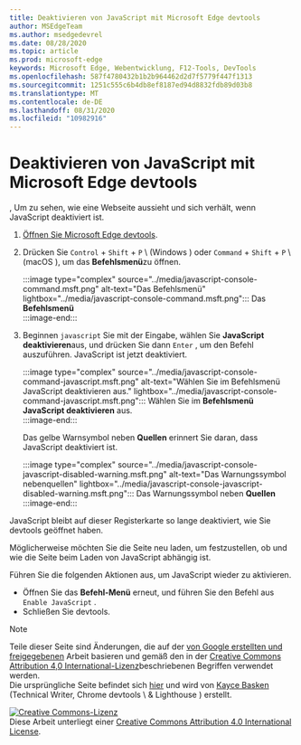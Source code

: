 ```yaml
---
title: Deaktivieren von JavaScript mit Microsoft Edge devtools
author: MSEdgeTeam
ms.author: msedgedevrel
ms.date: 08/28/2020
ms.topic: article
ms.prod: microsoft-edge
keywords: Microsoft Edge, Webentwicklung, F12-Tools, DevTools
ms.openlocfilehash: 587f4780432b1b2b964462d2d7f5779f447f1313
ms.sourcegitcommit: 1251c555c6b4db8ef8187ed94d8832fdb89d03b8
ms.translationtype: MT
ms.contentlocale: de-DE
ms.lasthandoff: 08/31/2020
ms.locfileid: "10982916"
---
```

<!-- Copyright Kayce Basques 

   Licensed under the Apache License, Version 2.0 (the "License");
   you may not use this file except in compliance with the License.
   You may obtain a copy of the License at

       https://www.apache.org/licenses/LICENSE-2.0

   Unless required by applicable law or agreed to in writing, software
   distributed under the License is distributed on an "AS IS" BASIS,
   WITHOUT WARRANTIES OR CONDITIONS OF ANY KIND, either express or implied.
   See the License for the specific language governing permissions and
   limitations under the License.  -->





# Deaktivieren von JavaScript mit Microsoft Edge devtools   



, Um zu sehen, wie eine Webseite aussieht und sich verhält, wenn JavaScript deaktiviert ist.  

1.  [Öffnen Sie Microsoft Edge devtools][DevToolsOpen].  
1.  Drücken Sie `Control` + `Shift` + `P` \ (Windows \) oder `Command` + `Shift` + `P` \ (macOS \), um das **Befehlsmenü**zu öffnen.  
    
    :::image type="complex" source="../media/javascript-console-command.msft.png" alt-text="Das Befehlsmenü" lightbox="../media/javascript-console-command.msft.png":::
       Das **Befehlsmenü**  
    :::image-end:::  
    
1.  Beginnen `javascript` Sie mit der Eingabe, wählen Sie **JavaScript deaktivieren**aus, und drücken Sie dann `Enter` , um den Befehl auszuführen.  JavaScript ist jetzt deaktiviert.  
    
    :::image type="complex" source="../media/javascript-console-command-javascript.msft.png" alt-text="Wählen Sie im Befehlsmenü JavaScript deaktivieren aus." lightbox="../media/javascript-console-command-javascript.msft.png":::
       Wählen Sie im **Befehlsmenü** **JavaScript deaktivieren** aus.  
    :::image-end:::  
    
    Das gelbe Warnsymbol neben **Quellen** erinnert Sie daran, dass JavaScript deaktiviert ist.  
    
    :::image type="complex" source="../media/javascript-console-javascript-disabled-warning.msft.png" alt-text="Das Warnungssymbol nebenquellen" lightbox="../media/javascript-console-javascript-disabled-warning.msft.png":::
       Das Warnungssymbol neben **Quellen**  
    :::image-end:::  
    
JavaScript bleibt auf dieser Registerkarte so lange deaktiviert, wie Sie devtools geöffnet haben.  

Möglicherweise möchten Sie die Seite neu laden, um festzustellen, ob und wie die Seite beim Laden von JavaScript abhängig ist.  

Führen Sie die folgenden Aktionen aus, um JavaScript wieder zu aktivieren.  

*   Öffnen Sie das **Befehl-Menü** erneut, und führen Sie den Befehl aus `Enable JavaScript` .  
*   Schließen Sie devtools.  

<!--  
## Feedback   


-->  

<!-- links -->  

[DevToolsOpen]: ../open.md "Öffnen Sie Microsoft Edge devtools | Microsoft docs"  

> [!NOTE]
> Teile dieser Seite sind Änderungen, die auf der [von Google erstellten und freigegebenen][GoogleSitePolicies] Arbeit basieren und gemäß den in der [Creative Commons Attribution 4,0 International-Lizenz][CCA4IL]beschriebenen Begriffen verwendet werden.  
> Die ursprüngliche Seite befindet sich [hier](https://developers.google.com/web/tools/chrome-devtools/javascript/disable) und wird von [Kayce Basken][KayceBasques] (Technical Writer, Chrome devtools \ & Lighthouse \) erstellt.  

[![Creative Commons-Lizenz][CCby4Image]][CCA4IL]  
Diese Arbeit unterliegt einer [Creative Commons Attribution 4.0 International License][CCA4IL].  

[CCA4IL]: https://creativecommons.org/licenses/by/4.0  
[CCby4Image]: https://i.creativecommons.org/l/by/4.0/88x31.png  
[GoogleSitePolicies]: https://developers.google.com/terms/site-policies  
[KayceBasques]: https://developers.google.com/web/resources/contributors/kaycebasques  
